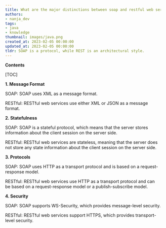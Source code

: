 ```yaml
---
title: What are the major distinctions between soap and restful web services in java?
authors:
- nanja_dev
tags:
- java
- knowledge
thumbnail: images/java.png
created_at: 2023-02-05 00:00:00
updated_at: 2023-02-05 00:00:00
tldr: SOAP is a protocol, while REST is an architectural style.
---
```


**Contents**

[TOC]

**1. Message Format**

SOAP: SOAP uses XML as a message format. 

RESTful: RESTful web services use either XML or JSON as a message format. 

**2. Statefulness**

SOAP: SOAP is a stateful protocol, which means that the server stores information about the client session on the server side. 

RESTful: RESTful web services are stateless, meaning that the server does not store any state information about the client session on the server side. 

**3. Protocols**

SOAP: SOAP uses HTTP as a transport protocol and is based on a request-response model. 

RESTful: RESTful web services use HTTP as a transport protocol and can be based on a request-response model or a publish-subscribe model. 

**4. Security**

SOAP: SOAP supports WS-Security, which provides message-level security. 

RESTful: RESTful web services support HTTPS, which provides transport-level security.
